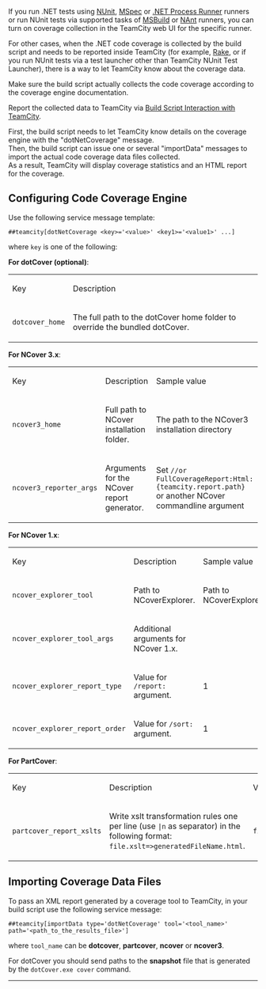 [//]: # (title: Manually Configuring Reporting Coverage)
[//]: # (auxiliary-id: Manually Configuring Reporting Coverage)
If you run .NET tests using [NUnit](nunit.md), [MSpec](mspec.md) or [.NET Process Runner](net-process-runner.md) runners or run NUnit tests via supported tasks of [MSBuild](msbuild.md) or [NAnt](nant.md) runners, you can turn on coverage collection in the TeamCity web UI for the specific runner.

For other cases, when the .NET code coverage is collected by the build script and needs to be reported inside TeamCity (for example, [Rake](rake.md), or if you run NUnit tests via a test launcher other than TeamCity NUnit Test Launcher), there is a way to let TeamCity know about the coverage data.

Make sure the build script actually collects the code coverage according to the coverage engine documentation.

Report the collected data to TeamCity via [Build Script Interaction with TeamCity](build-script-interaction-with-teamcity.md).   

First, the build script needs to let TeamCity know details on the coverage engine with the "dotNetCoverage" message.   
Then, the build script can issue one or several "importData" messages to import the actual code coverage data files collected.   
As a result, TeamCity will display coverage statistics and an HTML report for the coverage.

## Configuring Code Coverage Engine


Use the following service message template:

```Plain Text
##teamcity[dotNetCoverage <key>='<value>' <key1>='<value1>' ...]
```

where `key` is one of the following:   

__For dotCover (optional)__:


<table>
<tr>


<td>

Key 


</td>


<td>

Description 


</td>
</tr>
<tr>


<td>

`dotcover_home`


</td>


<td>

The full path to the dotCover home folder to override the bundled dotCover. 


</td>
</tr>
</table>



__For NCover 3.x__:


<table>
<tr>


<td>

Key 


</td>


<td>

Description 


</td>


<td>

Sample value 


</td>
</tr>
<tr>


<td>

`ncover3_home`


</td>


<td>

Full path to NCover installation folder. 


</td>


<td>

The path to the NCover3 installation directory 


</td>
</tr>
<tr>


<td>

`ncover3_reporter_args`


</td>


<td>

Arguments for the NCover report generator.


</td>


<td>

Set `//or FullCoverageReport:Html:{teamcity.report.path}` or another NCover commandline argument 


</td>
</tr>
</table>



__For NCover 1.x__:


<table>
<tr>


<td>

Key 


</td>


<td>

Description 


</td>


<td>

Sample value 


</td>
</tr>
<tr>


<td>

`ncover_explorer_tool`


</td>


<td>

Path to NCoverExplorer. 


</td>


<td>

Path to NCoverExplorer 


</td>
</tr>
<tr>


<td>

`ncover_explorer_tool_args`


</td>


<td>

Additional arguments for NCover 1.x. 


</td>


<td>

 


</td>
</tr>
<tr>


<td>

`ncover_explorer_report_type`


</td>


<td>

Value for `/report:` argument. 


</td>


<td>

1 


</td>
</tr>
<tr>


<td>

`ncover_explorer_report_order`


</td>


<td>

Value for `/sort:` argument.


</td>


<td>

1 


</td>
</tr>
</table>

__For PartCover__:


<table>
<tr>


<td>

Key 


</td>


<td>

Description 


</td>


<td>

Value 


</td>
</tr>
<tr>


<td>

`partcover_report_xslts`


</td>


<td>

Write xslt transformation rules one per line (use `|n` as separator) in the following format: `file.xslt=>generatedFileName.html`.


</td>


<td>

`file.xslt=>generatedFileName.html`


</td>
</tr>
</table>




## Importing Coverage Data Files


To pass an XML report generated by a coverage tool to TeamCity, in your build script use the following service message:

```Plain Text
##teamcity[importData type='dotNetCoverage' tool='<tool_name>' path='<path_to_the_results_file>']

```

where `tool_name` can be __dotcover__, __partcover__, __ncover__ or __ncover3__. 


<warning>

For dotCover you should send paths to the __snapshot__ file that is generated by the `dotCover.exe cover` command.
</warning>

__ __